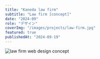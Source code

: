 ```yaml
---
title: "Kaneda law firm"
subtitle: "Law firm [concept]"
date: "2024-09"
role: "デザイン"
coverImg: "/images/projects/law-firm.jpg"
featured: true
publishedAt: "2024-09-19"
---
```


![law firm web design concept](/images/projects/law-firm.jpg)
